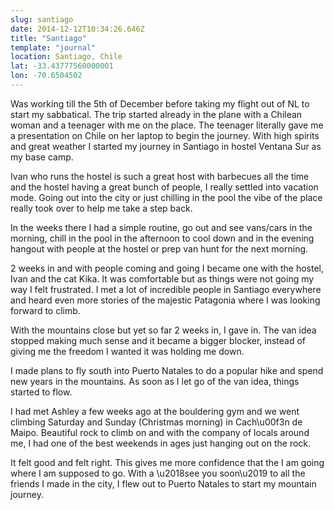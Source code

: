 ```yaml
---
slug: santiago
date: 2014-12-12T10:34:26.646Z
title: "Santiago"
template: "journal"
location: Santiago, Chile
lat: -33.43777560000001
lon: -70.6504502
---
```


Was working till the 5th of December before taking my flight out of NL to start my sabbatical. The trip started already in the plane with a Chilean woman and a teenager with me on the place. The teenager literally gave me a presentation on Chile on her laptop to begin the journey. With high spirits and great weather I started my journey in Santiago in hostel Ventana Sur as my base camp.

Ivan who runs the hostel is such a great host with barbecues all the time and the hostel having a great bunch of people, I really settled into vacation mode. Going out into the city or just chilling in the pool the vibe of the place really took over to help me take a step back. 

In the weeks there I had a simple routine, go out and see vans/cars in the morning, chill in the pool in the afternoon to cool down and in the evening hangout with people at the hostel or prep van hunt for the next morning.

2 weeks in and with people coming and going I became one with the hostel, Ivan and the cat Kika. It was comfortable but as things were not going my way I felt frustrated. I met a lot of incredible people in Santiago everywhere and heard even more stories of the majestic Patagonia where I was looking forward to climb.

With the mountains close but yet so far 2 weeks in, I gave in. The van idea stopped making much sense and it became a bigger blocker, instead of giving me the freedom I wanted it was holding me down.

I made plans to fly south into Puerto Natales to do a popular hike and spend new years in the mountains. As soon as I let go of the van idea, things started to flow. 

I had met Ashley a few weeks ago at the bouldering gym and we went climbing Saturday and Sunday (Christmas morning) in Cach\u00f3n de Maipo. Beautiful rock to climb on and with the company of locals around me, I had one of the best weekends in ages just hanging out on the rock.

It felt good and felt right. This gives me more confidence that the I am going where I am supposed to go. With a \u2018see you soon\u2019 to all the friends I made in the city, I flew out to Puerto Natales to start my mountain journey.